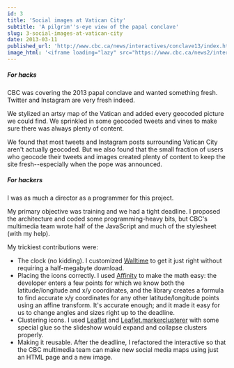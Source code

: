 ```yaml
---
id: 3
title: 'Social images at Vatican City'
subtitle: 'A pilgrim''s-eye view of the papal conclave'
slug: 3-social-images-at-vatican-city
date: 2013-03-11
published_url: 'http://www.cbc.ca/news/interactives/conclave13/index.html'
image_html: '<iframe loading="lazy" src="https://www.cbc.ca/news2/interactives/conclave13/map.html" width="940" height="585" scrolling="no"></iframe>'
---
```

##### For hacks


CBC was covering the 2013 papal conclave and wanted something fresh. Twitter and Instagram are very fresh indeed.

We stylized an artsy map of the Vatican and added every geocoded picture we could find. We sprinkled in some geocoded tweets and vines to make sure there was always plenty of content.

We found that most tweets and Instagram posts surrounding Vatican City aren't actually geocoded. But we also found that the small fraction of users who geocode their tweets and images created plenty of content to keep the site fresh--especially when the pope was announced.



##### For hackers


I was as much a director as a programmer for this project.

My primary objective was training and we had a tight deadline. I proposed the architecture and coded some programming-heavy bits, but CBC's multimedia team wrote half of the JavaScript and much of the stylesheet (with my help).

My trickiest contributions were:

* The clock (no kidding). I customized [Walltime](https://github.com/sproutsocial/walltime-js) to get it just right without requiring a half-megabyte download.
* Placing the icons correctly. I used [Affinity](https://github.com/clockwork189/Affinity) to make the math easy: the developer enters a few points for which we know both the latitude/longitude and x/y coordinates, and the library creates a formula to find accurate x/y coordinates for any other latitude/longitude points using an affine transform. It's accurate enough; and it made it easy for us to change angles and sizes right up to the deadline.
* Clustering icons. I used [Leaflet](http://leafletjs.com/) and [Leaflet.markerclusterer](https://github.com/Leaflet/Leaflet.markercluster) with some special glue so the slideshow would expand and collapse clusters properly.
* Making it reusable. After the deadline, I refactored the interactive so that the CBC multimedia team can make new social media maps using just an HTML page and a new image.
